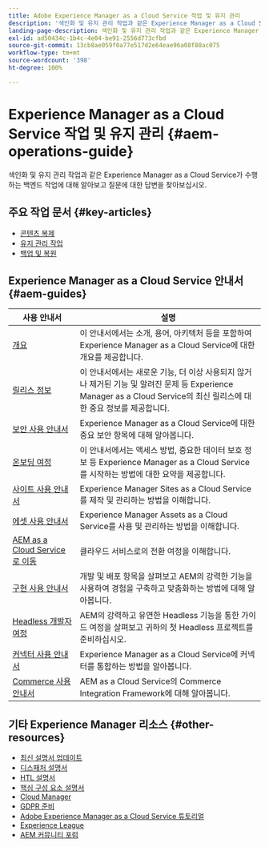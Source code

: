```yaml
---
title: Adobe Experience Manager as a Cloud Service 작업 및 유지 관리
description: '색인화 및 유지 관리 작업과 같은 Experience Manager as a Cloud Service가 수행하는 백엔드 작업에 대해 알아보고 질문에 대한 답변을 찾아보십시오. '
landing-page-description: 색인화 및 유지 관리 작업과 같은 Experience Manager as a Cloud Service가 수행하는 백엔드 작업에 대해 알아보고 질문에 대한 답변을 찾아보십시오.
exl-id: ad50434c-1b4c-4e04-be91-2556d773cfbd
source-git-commit: 13cb8ae059f0a77e517d2e64eae96a08f88ac075
workflow-type: tm+mt
source-wordcount: '398'
ht-degree: 100%

---
```


# Experience Manager as a Cloud Service 작업 및 유지 관리 {#aem-operations-guide}

색인화 및 유지 관리 작업과 같은 Experience Manager as a Cloud Service가 수행하는 백엔드 작업에 대해 알아보고 질문에 대한 답변을 찾아보십시오.

## 주요 작업 문서 {#key-articles}

* [콘텐츠 복제](replication.md)
* [유지 관리 작업](maintenance.md)
* [백업 및 복원](backup.md)

## Experience Manager as a Cloud Service 안내서 {#aem-guides}

| 사용 안내서 | 설명 |
|---|---|
| [개요](/help/overview/home.md) | 이 안내서에서는 소개, 용어, 아키텍처 등을 포함하여 Experience Manager as a Cloud Service에 대한 개요를 제공합니다. |
| [릴리스 정보](/help/release-notes/home.md) | 이 안내서에서는 새로운 기능, 더 이상 사용되지 않거나 제거된 기능 및 알려진 문제 등 Experience Manager as a Cloud Service의 최신 릴리스에 대한 중요 정보를 제공합니다. |
| [보안 사용 안내서](/help/security/home.md) | Experience Manager as a Cloud Service에 대한 중요 보안 항목에 대해 알아봅니다. |
| [온보딩 여정](/help/journey-onboarding/overview.md) | 이 안내서에서는 액세스 방법, 중요한 데이터 보호 정보 등 Experience Manager as a Cloud Service를 시작하는 방법에 대한 요약을 제공합니다. |
| [사이트 사용 안내서](/help/sites-cloud/home.md) | Experience Manager Sites as a Cloud Service를 제작 및 관리하는 방법을 이해합니다. |
| [에셋 사용 안내서](/help/assets/home.md) | Experience Manager Assets as a Cloud Service를 사용 및 관리하는 방법을 이해합니다. |
| [AEM as a Cloud Service로 이동](/help/journey-migration/getting-started.md) | 클라우드 서비스로의 전환 여정을 이해합니다. |
| [구현 사용 안내서](/help/implementing/home.md) | 개발 및 배포 항목을 살펴보고 AEM의 강력한 기능을 사용하여 경험을 구축하고 맞춤화하는 방법에 대해 알아봅니다. |
| [Headless 개발자 여정](/help/journey-headless/developer/overview.md) | AEM의 강력하고 유연한 Headless 기능을 통한 가이드 여정을 살펴보고 귀하의 첫 Headless 프로젝트를 준비하십시오. |
| [커넥터 사용 안내서](/help/connectors/home.md) | Experience Manager as a Cloud Service에 커넥터를 통합하는 방법을 알아봅니다. |
| [Commerce 사용 안내서](/help/commerce-cloud/home.md) | AEM as a Cloud Service의 Commerce Integration Framework에 대해 알아봅니다. |

## 기타 Experience Manager 리소스 {#other-resources}

* [최신 설명서 업데이트](https://helpx.adobe.com/kr/experience-manager/documentation-updates.html#AEMasaCloudService)
* [디스패처 설명서](/help/implementing/dispatcher/overview.md)
* [HTL 설명서](https://experienceleague.adobe.com/docs/experience-manager-htl/using/overview.html?lang=ko-KR)
* [핵심 구성 요소 설명서](https://experienceleague.adobe.com/docs/experience-manager-core-components/using/introduction.html?lang=ko-KR)
* [Cloud Manager](/help/onboarding/cloud-manager-introduction.md)
* [GDPR 준비](/help/compliance/data-privacy-and-protection-readiness/aem-readiness.md)
* [Adobe Experience Manager as a Cloud Service 튜토리얼](https://experienceleague.adobe.com/docs/experience-manager-learn/cloud-service/overview.html?lang=ko-KR)
* [Experience League](https://guided.adobe.com/?promoid=K42KVXHD&amp;mv=other#solutions/experience-manager)
* [AEM 커뮤니티 포럼](https://forums.adobe.com/community/experience-cloud/marketing-cloud/experience-manager)

